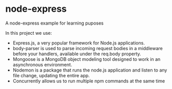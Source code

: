 # node-express
A node-express example for learning puposes

In this project we use:
- Express.js, a very popular framework for Node.js applications.
- body-parser is used to parse incoming request bodies in a middleware before your handlers, available under the req.body property.
- Mongoose is a MongoDB object modeling tool designed to work in an asynchronous environment.
- Nodemon is a package that runs the node.js application and listen to any file change, updating the entire app.
- Concurrently allows us to run multiple npm commands at the same time
